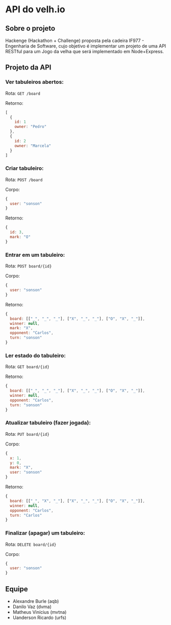 # API do velh.io

## Sobre o projeto

Hackenge (Hackathon + Challenge) proposta pela cadeira IF977 - Engenharia de Software, cujo objetivo é implementar um projeto de uma API RESTful para um Jogo da velha que será implementado em Node+Express.

## Projeto da API

### Ver tabuleiros abertos:

Rota: ```GET /board```

Retorno:
~~~javascript
[
  {
    id: 1
    owner: "Pedro"
  },
  {
    id: 2
    owner: "Marcela"
  }
]
~~~

### Criar tabuleiro:

Rota: ```POST /board```

Corpo:
~~~javascript
{
  user: "sonson"
}
~~~

Retorno:
~~~javascript
{
  id: 3,
  mark: "O"
}
~~~

### Entrar em um tabuleiro:

Rota: ```POST board/{id}```

Corpo:
~~~javascript
{
  user: "sonson"
}
~~~

Retorno:
~~~javascript
{
  board: [["_", "_", "_"], ["X", "_", "_"], ["O", "X", "_"]],
  winner: null,
  mark: "X",
  opponent: "Carlos",
  turn: "sonson"
}
~~~

### Ler estado do tabuleiro:

Rota: ```GET board/{id}```

Retorno:
~~~javascript
{
  board: [["_", "_", "_"], ["X", "_", "_"], ["O", "X", "_"]],
  winner: null,
  opponent: "Carlos",
  turn: "sonson"
}
~~~

### Atualizar tabuleiro (fazer jogada):

Rota: ```PUT board/{id}```

Corpo:
~~~javascript
{
  x: 1,
  y: 0,
  mark: "X",
  user: "sonson"
}
~~~

Retorno:
~~~javascript
{
  board: [["_", "X", "_"], ["X", "_", "_"], ["O", "X", "_"]],
  winner: null,
  opponent: "Carlos",
  turn: "Carlos"
}
~~~

### Finalizar (apagar) um tabuleiro:

Rota: ```DELETE board/{id}```

Corpo:
~~~javascript
{
  user: "sonson"
}
~~~

## Equipe
- Alexandre Burle (aqb)
- Danilo Vaz (dvma)
- Matheus Vinícius (mvtna)
- Uanderson Ricardo (urfs)
